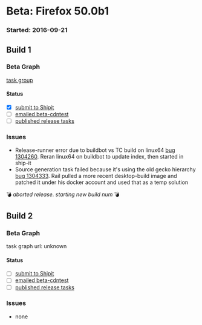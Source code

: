 # Beta: Firefox 50.0b1

### Started: 2016-09-21

## Build 1

### Beta Graph
[task group](https://tools.taskcluster.net/push-inspector/#/WHMAKZHxTL-_jocq0fN92g)


#### Status
- [x] [submit to Shipit](https://wiki.mozilla.org/Release:Release_Automation_on_Mercurial:Starting_a_Release#Submit_to_Ship_It)
- [ ] [emailed beta-cdntest](../how-tos/relpro.md#1-email-drivers-re-release-live-on-test-channel)
- [ ] [published release tasks](../how-tos/relpro.md#3-publish-release)

### Issues
- Release-runner error due to buildbot vs TC build on linux64 [bug 1304260](https://bugzilla.mozilla.org/show_bug.cgi?id=1304260). Reran linux64 on buildbot to update index, then started in ship-it
- Source generation task failed because it's using the old gecko hierarchy [bug 1304333](https://bugzilla.mozilla.org/show_bug.cgi?id=1304333). Rail pulled a more recent desktop-build image and patched it under his docker account and used that as a temp solution

:bomb: _aborted release. starting new build num_ :bomb:

## Build 2

### Beta Graph
task graph url: unknown


#### Status
- [ ] [submit to Shipit](https://wiki.mozilla.org/Release:Release_Automation_on_Mercurial:Starting_a_Release#Submit_to_Ship_It)
- [ ] [emailed beta-cdntest](../how-tos/relpro.md#1-email-drivers-re-release-live-on-test-channel)
- [ ] [published release tasks](../how-tos/relpro.md#3-publish-release)

### Issues
- none


